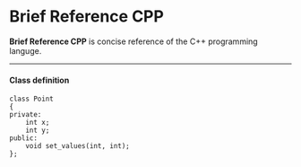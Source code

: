 # Brief Reference CPP

**Brief Reference CPP** is concise reference of the C++ programming languge. 

---

#### Class definition
```
class Point
{
private:
    int x;
    int y;
public:
    void set_values(int, int);
};
```
